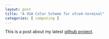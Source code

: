 ```yaml
---
layout: post
title: "A VGA Color Scheme for xfce4-terminal"
categories: [ computing ]
---
```


This is a post about my latest [github project][1].


[1]: https://github.com/rwtodd/vga-xfce4-terminal
